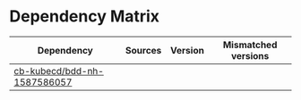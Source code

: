 # Dependency Matrix

Dependency | Sources | Version | Mismatched versions
---------- | ------- | ------- | -------------------
[cb-kubecd/bdd-nh-1587586057](https://github.com/cb-kubecd/bdd-nh-1587586057.git) |  | []() | 
